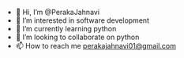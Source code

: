 - 👋 Hi, I’m @PerakaJahnavi
- 👀 I’m interested in software development
- 🌱 I’m currently learning python
- 💞️ I’m looking to collaborate on python
- 📫 How to reach me perakajahnavi01@gmail.com

<!---
PerakaJahnavi/PerakaJahnavi is a ✨ special ✨ repository because its `README.md` (this file) appears on your GitHub profile.
You can click the Preview link to take a look at your changes.
--->
